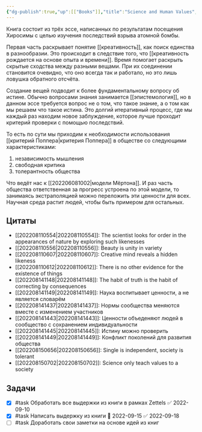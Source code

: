 ```yaml
---
{"dg-publish":true,"up":[["Books"]],"title":"Science and Human Values","category":"book","tags":["books"],"rating":4,"date":"2022-08-07T15:17:12+03:00","modified_at":"2022-09-18T17:32:08+03:00","status":"Completed","permalink":"/books/science-and-human-values/","dgPassFrontmatter":true}
---
```





Книга состоит из трёх эссе, написанных по результатам посещения Хиросимы с целью изучения последствий взрыва атомной бомбы. 

Первая часть раскрывает понятие [[креативность]], как поиск единства в разнообразии. Это происходит в следствие того, что [[креативность рождается на основе опыта и времени]]. Время помогает раскрыть скрытые сходства между разными вещами. При их соединении становится очевидно, что оно всегда так и работало, но это лишь ловушка обратного отсчёта.

Создание вещей подводит к более фундаментальному вопросу об истине. Обычно вопросами знания занимается [[эпистемология]], но в данном эссе требуется вопрос не о том, что такое знание, а о том как мы решаем что такое истина. Это долгий итеративный процесс, где мы каждый раз находим новое заблуждение, которое лучше проходит критерий проверки с помощью последствий.

То есть по сути мы приходим к необходимости использования [[критерий Поппера|критерия Поппера]] в обществе со следующими характеристиками:
1. независимость мышления
2. свободная критика
3. толерантность общества

Что ведёт нас к [[202206081002|модели Мёртона]]. И раз часть общества ответственная за прогресс устроена по этой модели, то занимаясь экстраполяцией можно переложить эти ценности для всех. Научная среда растит людей, чтобы быть примером для остальных.

## Цитаты

- [[202208110554|202208110554]]: The scientist looks for order in the appearances of nature by exploring such likenesses
- [[202208110556|202208110556]]: Beauty is unity in variety
- [[202208110607|202208110607]]: Creative mind reveals a hidden likeness
- [[202208110612|202208110612]]: There is no other evidence for the existence of things
- [[202208141148|202208141148]]: The habit of truth is the habit of correcting by consequences
- [[202208141149|202208141149]]: Наука воспитывает ценности, а не является словарём
- [[202208141437|202208141437]]: Нормы сообщества меняются вместе с изменением участников
- [[202208141443|202208141443]]: Ценности объеденяют людей в сообщество с сохранением индивидуальности
- [[202208141445|202208141445]]: Истину можно проверить
- [[202208141449|202208141449]]: Конфликт поколений для развития общества
- [[202208150656|202208150656]]: Single is independent, society is tolerant
- [[202208150702|202208150702]]: Science only teach values to a society


## Задачи

- [x] #task Обработать все выдержки из книги в рамках Zettels ✅ 2022-09-10
- [x] #task Написать выдержку из книги 📅 2022-09-15 ✅ 2022-09-18
- [ ] #task Доработать свои заметки на основе идей из книг
